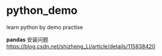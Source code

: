 # python_demo
learn python by demo practise 

**pandas** 安装问题 https://blog.csdn.net/shizheng_Li/article/details/115838420